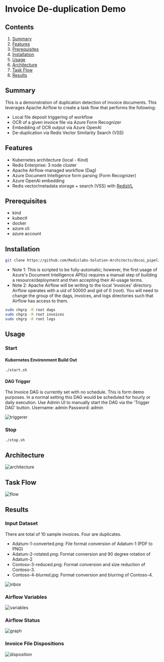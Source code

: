 # Invoice De-duplication Demo

## Contents
1.  [Summary](#summary)
2.  [Features](#features)
3.  [Prerequisites](#prerequisites)
4.  [Installation](#installation)
5.  [Usage](#usage)
6.  [Architecture](#architecture)
7.  [Task Flow](#flow)
8.  [Results](#results)


## Summary <a name="summary"></a>
This is a demonstration of duplication detection of invoice documents.  This leverages Apache Airflow to create a task flow that performs the following:
- Local file deposit triggering of workflow
- OCR of a given invoice file via Azure Form Recognizer
- Embedding of OCR output via Azure OpenAI
- De-duplication via Redis Vector Similarity Search (VSS)

## Features <a name="features"></a>
- Kubernetes architecture (local - Kind)
- Redis Enterprise: 3 node cluster
- Apache Airflow-managed workflow (Dag)
- Azure Document Intelligence form parsing (Form Recognizer)
- Azure OpenAI embedding
- Redis vector/metadata storage + search (VSS) with [RedisVL](https://redisvl.com)

## Prerequisites <a name="prerequisites"></a>
- kind
- kubectl
- docker
- azure cli
- azure account

## Installation <a name="installation"></a>
```bash
git clone https://github.com/Redislabs-Solution-Architects/docai_pipeline.git && cd docai_pipeline
```
- Note 1:  This is scripted to be fully-automatic; however, the first usage of Azure's Document Intelligence API(s) requires a manual step of building a resource/deployment and then accepting their AI-usage terms.
- Note 2:  Apache Airflow will be writing to the local 'invoices' directory.  Airflow operates with a uid of 50000 and gid of 0 (root).  You will need to change the group of the dags, invoices, and logs directories such that Airflow has access to them.
```bash
sudo chgrp -R root dags
sudo chgrp -R root invoices
sudo chgrp -R root logs
```

## Usage <a name="usage"></a>
### Start
#### Kubernetes Environment Build Out
```bash
./start.sh
```
#### DAG Trigger
The Invoice DAG is currently set with no schedule.  This is form demo purposes.  In a normal setting this DAG would be scheduled for hourly or daily execution.  Use Admin UI to manually start the DAG via the 'Trigger DAG' button.  Username: admin  Password: admin

![triggerer](./images/triggerer.png)

### Stop
```bash
./stop.sh
```

## Architecture <a name="architecture"></a>
![architecture](./images/Docai_Arch.jpg)  

## Task Flow <a name="flow"></a>
![flow](./images/Docai_Flow.jpg) 

## Results <a name="results"></a>
### Input Dataset
There are total of 10 sample invoices.  Four are duplicates.
- Adatum-1-converted.png:  File format conversion of Adatum-1 (PDF to PNG)
- Adatum-2-rotated.png:  Format conversion and 90 degree rotation of Adatum-2
- Contoso-3-reduced.png:  Format conversion and size reduction of Contoso-3.
- Contoso-4-blurred.jpg:  Format conversion and blurring of Contoso-4.

![inbox](./images/inbox.png) 

### Airflow Variables
![variables](./images/variables.png)

### Airflow Status
![graph](./images/graph.png) 

### Invoice File Dispositions
![disposition](./images/disposition.png) 

